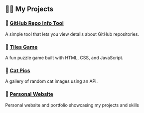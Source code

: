 ## 👨‍💻 My Projects

### 🔹 [GitHub Repo Info Tool](https://salah-alsilevanai.github.io/github-repo-info-tool/)
A simple tool that lets you view details about GitHub repositories.

### 🔹 [Tiles Game](https://salah-alsilevanai.github.io/tiles-game/)
A fun puzzle game built with HTML, CSS, and JavaScript.

### 🔹 [Cat Pics](https://salah-alsilevanai.github.io/cat_pics/)
A gallery of random cat images using an API.

### 🔹 [Personal Website](https://salah.alsilevanai.com)
Personal website and portfolio showcasing my projects and skills
